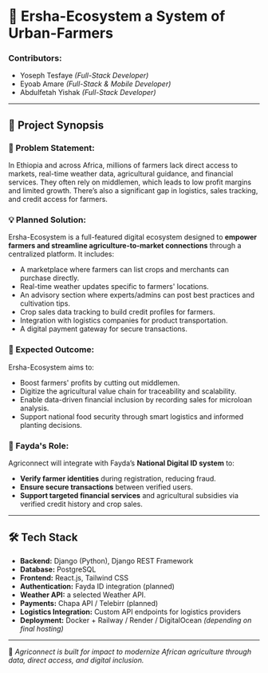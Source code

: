 # 🌾 Ersha-Ecosystem a System of Urban-Farmers 

### Contributors:
- Yoseph Tesfaye *(Full-Stack Developer)*
- Eyoab Amare *(Full-Stack & Mobile Developer)*
- Abdulfetah Yishak *(Full-Stack Developer)*

---

## 📌 Project Synopsis

### 🧠 Problem Statement:
In Ethiopia and across Africa, millions of  farmers lack direct access to markets, real-time weather data, agricultural guidance, and financial services. They often rely on middlemen, which leads to low profit margins and limited growth. There’s also a significant gap in logistics, sales tracking, and credit access for farmers.

### 💡 Planned Solution:
Ersha-Ecosystem is a full-featured digital ecosystem designed to **empower farmers and streamline agriculture-to-market connections** through a centralized platform. It includes:

- A marketplace where farmers can list crops and merchants can purchase directly.
- Real-time weather updates specific to farmers' locations.
- An advisory section where experts/admins can post best practices and cultivation tips.
- Crop sales data tracking to build credit profiles for farmers.
- Integration with logistics companies for product transportation.
- A digital payment gateway for secure transactions.

### 🎯 Expected Outcome:
Ersha-Ecosystem aims to:
- Boost farmers' profits by cutting out middlemen.
- Digitize the agricultural value chain for traceability and scalability.
- Enable data-driven financial inclusion by recording sales for microloan analysis.
- Support national food security through smart logistics and informed planting decisions.

### 🧩 Fayda's Role:
Agriconnect will integrate with Fayda’s **National Digital ID system** to:
- **Verify farmer identities** during registration, reducing fraud.
- **Ensure secure transactions** between verified users.
- **Support targeted financial services** and agricultural subsidies via verified credit history and crop sales.

---

## 🛠️ Tech Stack

- **Backend:** Django (Python), Django REST Framework
- **Database:** PostgreSQL
- **Frontend:** React.js, Tailwind CSS
- **Authentication:** Fayda ID integration (planned)
- **Weather API:** a selected Weather API.
- **Payments:** Chapa API / Telebirr (planned)
- **Logistics Integration:** Custom API endpoints for logistics providers
- **Deployment:** Docker + Railway / Render / DigitalOcean *(depending on final hosting)*

---

🏁 *Agriconnect is built for impact  to modernize African agriculture through data, direct access, and digital inclusion.*  
